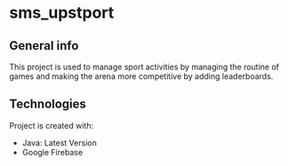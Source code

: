 # sms_upstport

## General info
This project is used to manage sport activities by managing the routine of games and making the arena  more competitive by adding leaderboards.

## Technologies
Project is created with:
* Java: Latest Version
* Google Firebase
